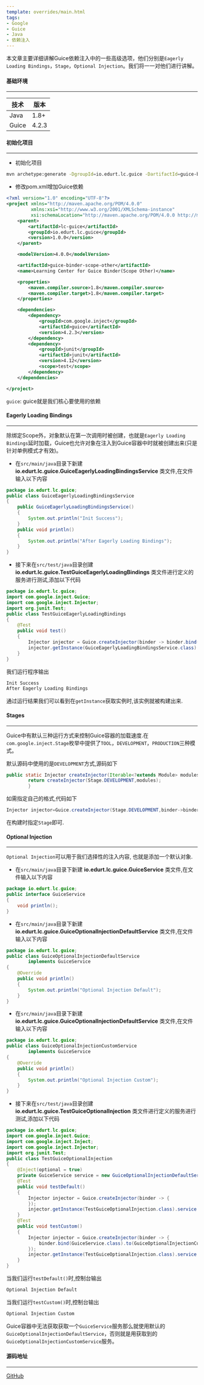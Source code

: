 ```yaml
---
template: overrides/main.html
tags:
- Google
- Guice
- Java
- 依赖注入
---
```


本文章主要详细讲解Guice依赖注入中的一些高级选项，他们分别是`Eagerly Loading Bindings`，`Stage`，`Optional Injection`。我们将一一对他们进行讲解。

#### 基础环境

---

| 技术  | 版本  |
| ----- | ----- |
| Java  | 1.8+  |
| Guice | 4.2.3 |

#### 初始化项目

---

- 初始化项目

```bash
mvn archetype:generate -DgroupId=io.edurt.lc.guice -DartifactId=guice-binder-scope-other -DarchetypeArtifactId=maven-archetype-quickstart -Dversion=1.0.0 -DinteractiveMode=false
```

- 修改pom.xml增加Guice依赖

```xml
<?xml version="1.0" encoding="UTF-8"?>
<project xmlns="http://maven.apache.org/POM/4.0.0"
         xmlns:xsi="http://www.w3.org/2001/XMLSchema-instance"
         xsi:schemaLocation="http://maven.apache.org/POM/4.0.0 http://maven.apache.org/xsd/maven-4.0.0.xsd">
    <parent>
        <artifactId>lc-guice</artifactId>
        <groupId>io.edurt.lc.guice</groupId>
        <version>1.0.0</version>
    </parent>

    <modelVersion>4.0.0</modelVersion>

    <artifactId>guice-binder-scope-other</artifactId>
    <name>Learning Center for Guice Binder(Scope Other)</name>

    <properties>
        <maven.compiler.source>1.8</maven.compiler.source>
        <maven.compiler.target>1.8</maven.compiler.target>
    </properties>

    <dependencies>
        <dependency>
            <groupId>com.google.inject</groupId>
            <artifactId>guice</artifactId>
            <version>4.2.3</version>
        </dependency>
        <dependency>
            <groupId>junit</groupId>
            <artifactId>junit</artifactId>
            <version>4.12</version>
            <scope>test</scope>
        </dependency>
    </dependencies>

</project>
```

`guice`: guice就是我们核心要使用的依赖

#### Eagerly Loading Bindings

---

除绑定Scope外，对象默认在第一次调用时被创建，也就是`Eagerly Loading Bindings`延时加载，Guice也允许对象在注入到Guice容器中时就被创建出来(只是针对单例模式才有效)。

- 在`src/main/java`目录下新建 **io.edurt.lc.guice.GuiceEagerlyLoadingBindingsService** 类文件,在文件输入以下内容

```java
package io.edurt.lc.guice;
public class GuiceEagerlyLoadingBindingsService
{
    public GuiceEagerlyLoadingBindingsService()
    {
        System.out.println("Init Success");
    }
    public void println()
    {
        System.out.println("After Eagerly Loading Bindings");
    }
}
```

- 接下来在`src/test/java`目录创建 **io.edurt.lc.guice.TestGuiceEagerlyLoadingBindings** 类文件进行定义的服务进行测试,添加以下代码

```java
package io.edurt.lc.guice;
import com.google.inject.Guice;
import com.google.inject.Injector;
import org.junit.Test;
public class TestGuiceEagerlyLoadingBindings
{
    @Test
    public void test()
    {
        Injector injector = Guice.createInjector(binder -> binder.bind(GuiceEagerlyLoadingBindingsService.class).asEagerSingleton());
        injector.getInstance(GuiceEagerlyLoadingBindingsService.class).println();
    }
}
```

我们运行程序输出

```bash
Init Success
After Eagerly Loading Bindings
```

通过运行结果我们可以看到在`getInstance`获取实例时,该实例就被构建出来.

#### Stages

---

Guice中有默认三种运行方式来控制Guice容器的加载速度.在`com.google.inject.Stage`枚举中提供了`TOOL`，`DEVELOPMENT`，`PRODUCTION`三种模式。

默认源码中使用的是`DEVELOPMENT`方式,源码如下

```java
public static Injector createInjector(Iterable<?extends Module> modules){
        return createInjector(Stage.DEVELOPMENT,modules);
        }
```

如需指定自己的格式,代码如下

```java
Injector injector=Guice.createInjector(Stage.DEVELOPMENT,binder->binder.bind(GuiceEagerlyLoadingBindingsService.class).asEagerSingleton());
```

在构建时指定`Stage`即可.

#### Optional Injection

---

`Optional Injection`可以用于我们选择性的注入内容, 也就是添加一个默认对象.

- 在`src/main/java`目录下新建 **io.edurt.lc.guice.GuiceService** 类文件,在文件输入以下内容

```java
package io.edurt.lc.guice;
public interface GuiceService
{
    void println();
}
```

- 在`src/main/java`目录下新建 **io.edurt.lc.guice.GuiceOptionalInjectionDefaultService** 类文件,在文件输入以下内容

```java
package io.edurt.lc.guice;
public class GuiceOptionalInjectionDefaultService
        implements GuiceService
{
    @Override
    public void println()
    {
        System.out.println("Optional Injection Default");
    }
}
```

- 在`src/main/java`目录下新建 **io.edurt.lc.guice.GuiceOptionalInjectionDefaultService** 类文件,在文件输入以下内容

```java
package io.edurt.lc.guice;
public class GuiceOptionalInjectionCustomService
        implements GuiceService
{
    @Override
    public void println()
    {
        System.out.println("Optional Injection Custom");
    }
}
```

- 接下来在`src/test/java`目录创建 **io.edurt.lc.guice.TestGuiceOptionalInjection** 类文件进行定义的服务进行测试,添加以下代码

```java
package io.edurt.lc.guice;
import com.google.inject.Guice;
import com.google.inject.Inject;
import com.google.inject.Injector;
import org.junit.Test;
public class TestGuiceOptionalInjection
{
    @Inject(optional = true)
    private GuiceService service = new GuiceOptionalInjectionDefaultService();
    @Test
    public void testDefault()
    {
        Injector injector = Guice.createInjector(binder -> {
        });
        injector.getInstance(TestGuiceOptionalInjection.class).service.println();
    }
    @Test
    public void testCustom()
    {
        Injector injector = Guice.createInjector(binder -> {
            binder.bind(GuiceService.class).to(GuiceOptionalInjectionCustomService.class);
        });
        injector.getInstance(TestGuiceOptionalInjection.class).service.println();
    }
}
```

当我们运行`testDefault()`时,控制台输出

```bash
Optional Injection Default
```

当我们运行`testCustom()`时,控制台输出

```bash
Optional Injection Custom
```

Guice容器中无法获取获取一个`GuiceService`服务那么就使用默认的`GuiceOptionalInjectionDefaultService`，否则就是用获取到的`GuiceOptionalInjectionCustomService`服务。

#### 源码地址

---

[GitHub](https://github.com/EdurtIO/learning-center-code/tree/master/guice/binder-scope-other)
